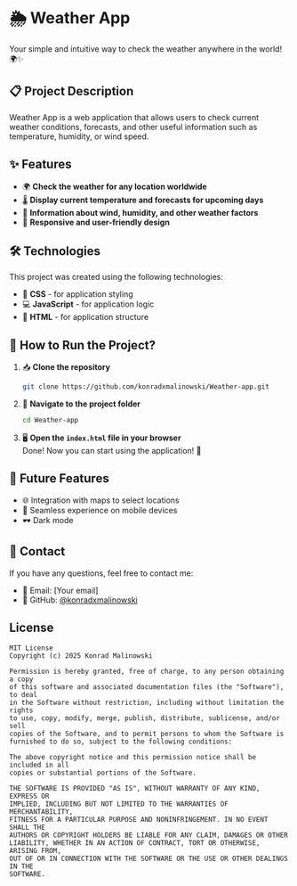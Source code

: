 # 🌦️ Weather App

Your simple and intuitive way to check the weather anywhere in the world! 🌍✨

## 📋 Project Description

Weather App is a web application that allows users to check current weather conditions, forecasts, and other useful information such as temperature, humidity, or wind speed.

## ✨ Features

- 🌍 **Check the weather for any location worldwide**  
- 🌡️ **Display current temperature and forecasts for upcoming days**  
- 💨 **Information about wind, humidity, and other weather factors**  
- 🎨 **Responsive and user-friendly design**

## 🛠️ Technologies

This project was created using the following technologies:

- 🎨 **CSS** - for application styling  
- 💻 **JavaScript** - for application logic  
- 📄 **HTML** - for application structure  

## 🌟 How to Run the Project?

1. 📥 **Clone the repository**  
   ```bash
   git clone https://github.com/konradxmalinowski/Weather-app.git
   ```
2. 📂 **Navigate to the project folder**  
   ```bash
   cd Weather-app
   ```
3. 🖥️ **Open the `index.html` file in your browser**  
   Done! Now you can start using the application! 🎉

## 🚀 Future Features

- 🌐 Integration with maps to select locations  
- 📱 Seamless experience on mobile devices  
- 🕶️ Dark mode  

## 📧 Contact

If you have any questions, feel free to contact me:

- 📧 Email: [Your email]  
- 🐙 GitHub: [@konradxmalinowski](https://github.com/konradxmalinowski)

## License
```
MIT License
Copyright (c) 2025 Konrad Malinowski

Permission is hereby granted, free of charge, to any person obtaining a copy
of this software and associated documentation files (the "Software"), to deal
in the Software without restriction, including without limitation the rights
to use, copy, modify, merge, publish, distribute, sublicense, and/or sell
copies of the Software, and to permit persons to whom the Software is
furnished to do so, subject to the following conditions:

The above copyright notice and this permission notice shall be included in all
copies or substantial portions of the Software.

THE SOFTWARE IS PROVIDED "AS IS", WITHOUT WARRANTY OF ANY KIND, EXPRESS OR
IMPLIED, INCLUDING BUT NOT LIMITED TO THE WARRANTIES OF MERCHANTABILITY,
FITNESS FOR A PARTICULAR PURPOSE AND NONINFRINGEMENT. IN NO EVENT SHALL THE
AUTHORS OR COPYRIGHT HOLDERS BE LIABLE FOR ANY CLAIM, DAMAGES OR OTHER
LIABILITY, WHETHER IN AN ACTION OF CONTRACT, TORT OR OTHERWISE, ARISING FROM,
OUT OF OR IN CONNECTION WITH THE SOFTWARE OR THE USE OR OTHER DEALINGS IN THE
SOFTWARE.
```
